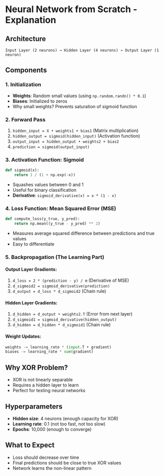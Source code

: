 # Neural Network from Scratch - Explanation

## Architecture
```
Input Layer (2 neurons) → Hidden Layer (4 neurons) → Output Layer (1 neuron)
```

## Components

### 1. Initialization
- **Weights**: Random small values (using `np.random.randn() * 0.1`)
- **Biases**: Initialized to zeros
- Why small weights? Prevents saturation of sigmoid function

### 2. Forward Pass
1. `hidden_input = X • weights1 + bias1` (Matrix multiplication)
2. `hidden_output = sigmoid(hidden_input)` (Activation function)
3. `output_input = hidden_output • weights2 + bias2`
4. `prediction = sigmoid(output_input)`

### 3. Activation Function: Sigmoid
```python
def sigmoid(x):
    return 1 / (1 + np.exp(-x))
```
- Squashes values between 0 and 1
- Useful for binary classification
- **Derivative**: `sigmoid_derivative(x) = x * (1 - x)`

### 4. Loss Function: Mean Squared Error (MSE)
```python
def compute_loss(y_true, y_pred):
    return np.mean((y_true - y_pred) ** 2)
```
- Measures average squared difference between predictions and true values
- Easy to differentiate

### 5. Backpropagation (The Learning Part)

#### Output Layer Gradients:
1. `d_loss = 2 * (prediction - y) / m` (Derivative of MSE)
2. `d_sigmoid2 = sigmoid_derivative(prediction)`
3. `d_output = d_loss * d_sigmoid2` (Chain rule)

#### Hidden Layer Gradients:
1. `d_hidden = d_output • weights2.T` (Error from next layer)
2. `d_sigmoid1 = sigmoid_derivative(hidden_output)`
3. `d_hidden = d_hidden * d_sigmoid1` (Chain rule)

#### Weight Updates:
```python
weights -= learning_rate * (input.T • gradient)
biases -= learning_rate * sum(gradient)
```

## Why XOR Problem?
- XOR is not linearly separable
- Requires a hidden layer to learn
- Perfect for testing neural networks

## Hyperparameters
- **Hidden size**: 4 neurons (enough capacity for XOR)
- **Learning rate**: 0.1 (not too fast, not too slow)
- **Epochs**: 10,000 (enough to converge)

## What to Expect
- Loss should decrease over time
- Final predictions should be close to true XOR values
- Network learns the non-linear pattern